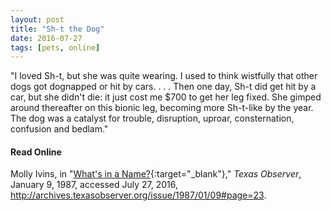 ```yaml
---
layout: post
title: "Sh-t the Dog"
date: 2016-07-27
tags: [pets, online]
---
```


"I loved Sh-t, but she was quite wearing. I used to think wistfully that other dogs got dognapped or hit by cars. . . . Then one day, Sh-t did get hit by a car, but she didn't die: it just cost me $700 to get her leg fixed. She gimped around thereafter on this bionic leg, becoming more Sh-t-like by the year. The dog was a catalyst for trouble, disruption, uproar, consternation, confusion and bedlam."

#### Read Online
Molly Ivins, in "[What's in a Name?](http://archives.texasobserver.org/issue/1987/01/09#page=23 "Molly Ivins's obituary in the Texas Observer for her dog"){:target="_blank"}," *Texas Observer*, January 9, 1987, accessed July 27, 2016, http://archives.texasobserver.org/issue/1987/01/09#page=23.
